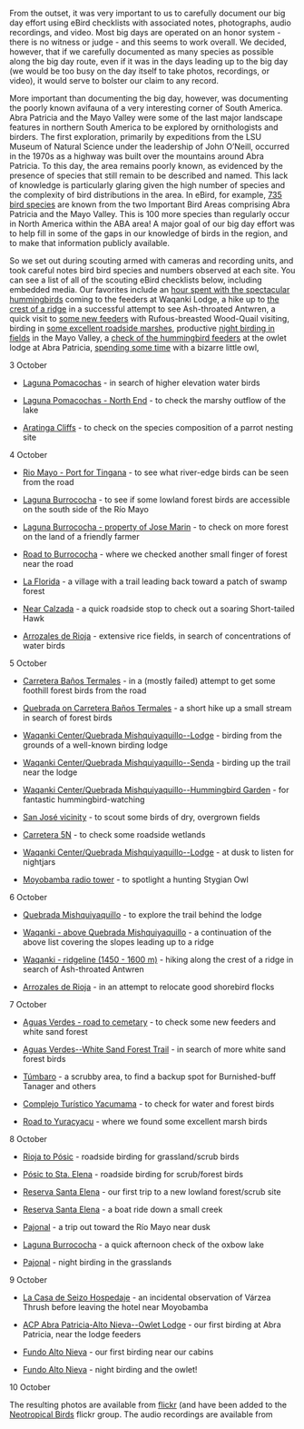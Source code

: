 

From the outset, it was very important to us to carefully document our big day effort using eBird checklists with associated notes, photographs, audio recordings, and video. Most big days are operated on an honor system - there is no witness or judge - and this seems to work overall. We decided, however, that if we carefully documented as many species as possible along the big day route, even if it was in the days leading up to the big day (we would be too busy on the day itself to take photos, recordings, or video), it would serve to bolster our claim to any record. 

More important than documenting the big day, however, was documenting the poorly known avifauna of a very interesting corner of South America. Abra Patricia and the Mayo Valley were some of the last major landscape features in northern South America to be explored by ornithologists and birders. The first exploration, primarily by expeditions from the LSU Museum of Natural Science under the leadership of John O’Neill, occurred in the 1970s as a highway was built over the mountains around Abra Patricia. To this day, the area remains poorly known, as evidenced by the presence of species that still remain to be described and named. This lack of knowledge is particularly glaring given the high number of species and the complexity of bird distributions in the area. In eBird, for example, <a href="http://ebird.org/ebird/GuideMe?step=saveChoices&getLocations=ibas&parentState=PE-SAM&bMonth=01&bYear=1900&eMonth=12&eYear=2014&reportType=location&ibas=PE_24462&ibas=PE_14677&continue.x=55&continue.y=9&continue=Continue">735 bird species</a> are known from the two Important Bird Areas comprising Abra Patricia and the Mayo Valley. This is 100 more species than regularly occur in North America within the ABA area! A major goal of our big day effort was to help fill in some of the gaps in our knowledge of birds in the region, and to make that information publicly available. 

So we set out during scouting armed with cameras and recording units, and took careful notes bird bird species and numbers observed at each site. You can see a list of all of the scouting eBird checklists below, including embedded media. Our favorites include an <a href="http://ebird.org/ebird/view/checklist?subID=S20305822">hour spent with the spectacular hummingbirds</a> coming to the feeders at Waqanki Lodge, a hike up to <a href="http://ebird.org/ebird/view/checklist?subID=S20307854">the crest of a ridge</a> in a successful attempt to see Ash-throated Antwren, a quick visit to <a href="http://ebird.org/ebird/view/checklist?subID=S20308157">some new feeders</a> with Rufous-breasted Wood-Quail visiting, birding in <a href="http://ebird.org/ebird/view/checklist?subID=S20308584">some excellent roadside marshes</a>, productive <a href="http://ebird.org/ebird/view/checklist?subID=S20315248">night birding in fields</a> in the Mayo Valley, a <a href="http://ebird.org/ebird/view/checklist?subID=S20309865">check of the hummingbird feeders</a> at the owlet lodge at Abra Patricia, <a href="http://ebird.org/ebird/view/checklist?subID=S20309917">spending some time</a> with a bizarre little owl, 

3 October

- <a href="http://ebird.org/ebird/view/checklist?subID=S20300214">Laguna Pomacochas</a> - in search of higher elevation water birds

- <a href="http://ebird.org/ebird/view/checklist?subID=S20300219">Laguna Pomacochas - North End</a> - to check the marshy outflow of the lake

- <a href="http://ebird.org/ebird/view/checklist?subID=S20300224">Aratinga Cliffs</a> - to check on the species composition of a parrot nesting site

4 October

- <a href="http://ebird.org/ebird/view/checklist?subID=S20300316">Rio Mayo - Port for Tingana</a> - to see what river-edge birds can be seen from the road

- <a href="http://ebird.org/ebird/view/checklist?subID=S20300316">Laguna Burrococha</a> - to see if some lowland forest birds are accessible on the south side of the Río Mayo

- <a href="http://ebird.org/ebird/view/checklist?subID=S20300323">Laguna Burrococha - property of Jose Marin</a> - to check on more forest on the land of a friendly farmer

- <a href="http://ebird.org/ebird/view/checklist?subID=S20300325">Road to Burrococha</a> - where we checked another small finger of forest near the road

- <a href="http://ebird.org/ebird/view/checklist?subID=S20300328">La Florida</a> - a village with a trail leading back toward a patch of swamp forest

- <a href="http://ebird.org/ebird/view/checklist?subID=S20300331">Near Calzada</a> - a quick roadside stop to check out a soaring Short-tailed Hawk

- <a href="http://ebird.org/ebird/view/checklist?subID=S20300336">Arrozales de Rioja</a> - extensive rice fields, in search of concentrations of water birds

5 October

- <a href="http://ebird.org/ebird/view/checklist?subID=S20305686">Carretera Baños Termales</a> - in a (mostly failed) attempt to get some foothill forest birds from the road

- <a href="http://ebird.org/ebird/view/checklist?subID=S20305684">Quebrada on Carretera Baños Termales</a> - a short hike up a small stream in search of forest birds

- <a href="http://ebird.org/ebird/view/checklist?subID=S20305596">Waqanki Center/Quebrada Mishquiyaquillo--Lodge</a> - birding from the grounds of a well-known birding lodge

- <a href="http://ebird.org/ebird/view/checklist?subID=S20305720">Waqanki Center/Quebrada Mishquiyaquillo--Senda</a> - birding up the trail near the lodge

- <a href="http://ebird.org/ebird/view/checklist?subID=S20305822">Waqanki Center/Quebrada Mishquiyaquillo--Hummingbird Garden</a> - for fantastic hummingbird-watching

- <a href="http://ebird.org/ebird/view/checklist?subID=S20306123">San José vicinity</a> - to scout some birds of dry, overgrown fields

- <a href="http://ebird.org/ebird/view/checklist?subID=S20306079">Carretera 5N</a> - to check some roadside wetlands

- <a href="http://ebird.org/ebird/view/checklist?subID=S20306120">Waqanki Center/Quebrada Mishquiyaquillo--Lodge</a> - at dusk to listen for nightjars

- <a href="http://ebird.org/ebird/view/checklist?subID=S20306150">Moyobamba radio tower</a> - to spotlight a hunting Stygian Owl

6 October

- <a href="http://ebird.org/ebird/view/checklist?subID=S20306970">Quebrada Mishquiyaquillo</a> - to explore the trail behind the lodge

- <a href="http://ebird.org/ebird/view/checklist?subID=S20307852">Waqanki - above Quebrada Mishquiyaquillo</a> - a continuation of the above list covering the slopes leading up to a ridge

- <a href="http://ebird.org/ebird/view/checklist?subID=S20307854">Waqanki - ridgeline (1450 - 1600 m)</a> - hiking along the crest of a ridge in search of Ash-throated Antwren

- <a href="http://ebird.org/ebird/view/checklist?subID=S20307855">Arrozales de Rioja</a> - in an attempt to relocate good shorebird flocks

7 October

- <a href="http://ebird.org/ebird/view/checklist?subID=S20308157">Aguas Verdes - road to cemetary</a> - to check some new feeders and white sand forest

- <a href="http://ebird.org/ebird/view/checklist?subID=S20308239">Aguas Verdes--White Sand Forest Trail</a> - in search of more white sand forest birds

- <a href="http://ebird.org/ebird/view/checklist?subID=S20308239">Túmbaro</a> - a scrubby area, to find a backup spot for Burnished-buff Tanager and others

- <a href="http://ebird.org/ebird/view/checklist?subID=S20378957">Complejo Turístico Yacumama</a> - to check for water and forest birds

- <a href="http://ebird.org/ebird/view/checklist?subID=S20308584">Road to Yuracyacu</a> - where we found some excellent marsh birds

8 October

- <a href="http://ebird.org/ebird/view/checklist?subID=S20309338">Rioja to Pósic</a> - roadside birding for grassland/scrub birds

- <a href="http://ebird.org/ebird/view/checklist?subID=S20309605">Pósic to Sta. Elena</a> - roadside birding for scrub/forest birds

- <a href="http://ebird.org/ebird/view/checklist?subID=S20309730">Reserva Santa Elena</a> - our first trip to a new lowland forest/scrub site

- <a href="http://ebird.org/ebird/view/checklist?subID=S20309770">Reserva Santa Elena</a> - a boat ride down a small creek

- <a href="http://ebird.org/ebird/view/checklist?subID=S20315231">Pajonal</a> - a trip out toward the Río Mayo near dusk

- <a href="http://ebird.org/ebird/view/checklist?subID=S20315279">Laguna Burrococha</a> - a quick afternoon check of the oxbow lake

- <a href="http://ebird.org/ebird/view/checklist?subID=S20315248">Pajonal</a> - night birding in the grasslands

9 October

- <a href="http://ebird.org/ebird/view/checklist?subID=S20315308">La Casa de Seizo Hospedaje</a> - an incidental observation of Várzea Thrush before leaving the hotel near Moyobamba

- <a href="http://ebird.org/ebird/view/checklist?subID=S20309865">ACP Abra Patricia-Alto Nieva--Owlet Lodge</a> - our first birding at Abra Patricia, near the lodge feeders

- <a href="http://ebird.org/ebird/view/checklist?subID=S20309911">Fundo Alto Nieva</a> - our first birding near our cabins

- <a href="http://ebird.org/ebird/view/checklist?subID=S20309917">Fundo Alto Nieva</a> - night birding and the owlet!

10 October

The resulting photos are available from <a href="https://www.flickr.com/photos/125774630@N05/">flickr</a> (and have been added to the <a href="http://neotropical.birds.cornell.edu/portal/home">Neotropical Birds</a> flickr group. The audio recordings are available from 

